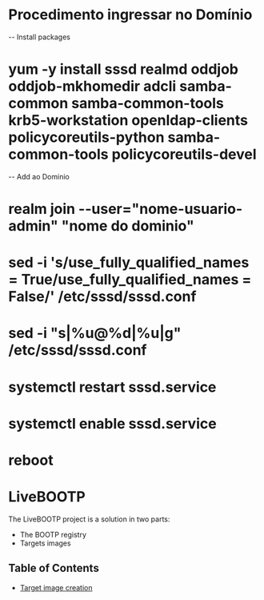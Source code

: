 # Procedimento ingressar no Domínio

-- Install packages

# yum -y install sssd realmd oddjob oddjob-mkhomedir adcli samba-common samba-common-tools krb5-workstation openldap-clients policycoreutils-python samba-common-tools policycoreutils-devel

-- Add ao Dominio

# realm join --user="nome-usuario-admin" "nome do dominio"

# sed -i 's/use_fully_qualified_names = True/use_fully_qualified_names = False/' /etc/sssd/sssd.conf

# sed -i "s|%u@%d|%u|g"  /etc/sssd/sssd.conf

# systemctl restart sssd.service

# systemctl enable sssd.service

# reboot

# LiveBOOTP

The LiveBOOTP project is a solution in two parts:
* The BOOTP registry
* Targets images

## Table of Contents

* [Target image creation](#target-image-creation)

